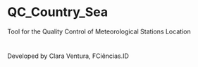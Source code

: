 # QC_Country_Sea
Tool for the Quality Control of Meteorological Stations Location
#
Developed by Clara Ventura, FCiências.ID
